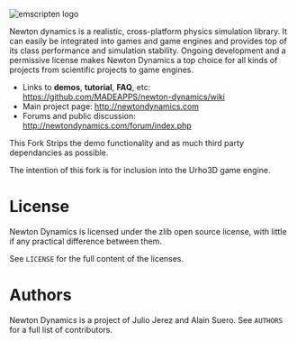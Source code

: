 ![emscripten logo](https://raw.githubusercontent.com/MADEAPPS/newton-dynamics/master/applications/newtonLogo/newtonLogo.png)

Newton dynamics is a realistic, cross-platform physics simulation library. It can easily be integrated into games and game engines and provides top of its class performance and simulation stability.
Ongoing development and a permissive license makes Newton Dynamics a top choice for all kinds of projects from scientific projects to game engines.

* Links to **demos**, **tutorial**, **FAQ**, etc: <https://github.com/MADEAPPS/newton-dynamics/wiki>
* Main project page: <http://newtondynamics.com>
* Forums and public discussion: <http://newtondynamics.com/forum/index.php>


This Fork Strips the demo functionality and as much third party dependancies as possible.  

The intention of this fork is for inclusion into the Urho3D game engine.


License
=======
Newton Dynamics is licensed under the zlib open source license, with little if any practical difference between them.

See `LICENSE` for the full content of the licenses.

Authors
=======
Newton Dynamics is a project of Julio Jerez and Alain Suero. See `AUTHORS` for a full list of contributors.
